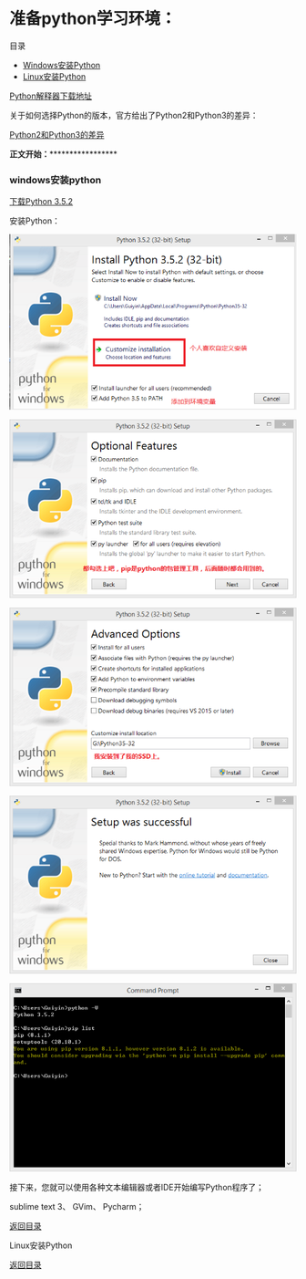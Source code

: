 # 准备python学习环境：

<span id="目录">目录</span>

* [Windows安装Python](#windows安装python)
* [Linux安装Python](#linux安装python)


[Python解释器下载地址](https://www.python.org/downloads/)

关于如何选择Python的版本，官方给出了Python2和Python3的差异：

[Python2和Python3的差异](https://wiki.python.org/moin/Python2orPython3)

**************************正文开始：*******************************************
### <span id="windows安装python">windows安装python</span>
[下载Python 3.5.2](https://www.python.org/ftp/python/3.5.2/python-3.5.2.exe)

安装Python：

![Windows安装Python](images/001windows_install_python.png)

![Windows安装Python](images/002windows_install_python.png)

![Windows安装Python](images/003windows_install_python.png)

![安装成功](images/004windows_install_python_successful.png)

![验证安装](images/005windows_install_python_checkout.png)

接下来，您就可以使用各种文本编辑器或者IDE开始编写Python程序了；

sublime text 3、
GVim、
Pycharm；

[返回目录](#目录)

<span id="linux安装python">Linux安装Python</span>

[返回目录](#目录)

